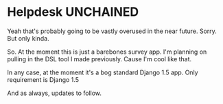 Helpdesk UNCHAINED
==================

Yeah that's probably going to be vastly overused in the near future. Sorry. But only kinda.

So. At the moment this is just a barebones survey app. I'm planning on pulling in the DSL tool I made previously.
Cause I'm cool like that.

In any case, at the moment it's a bog standard Django 1.5 app.
Only requirement is Django 1.5

And as always, updates to follow.